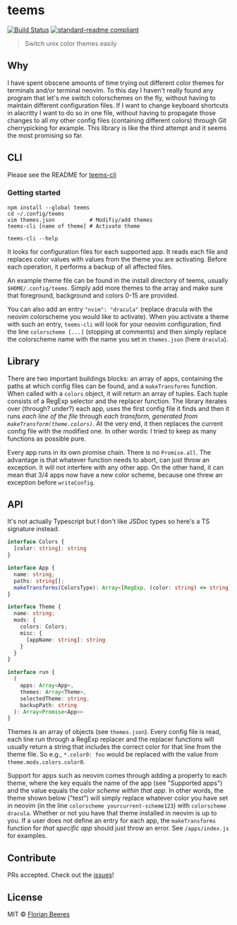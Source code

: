 # teems

[![Build Status](https://travis-ci.org/cideM/teems.svg?branch=master)](https://travis-ci.org/cideM/teems)
[![standard-readme compliant](https://img.shields.io/badge/standard--readme-OK-green.svg?style=flat-square)](https://github.com/RichardLitt/standard-readme)

> Switch unix color themes easily

## Why

I have spent obscene amounts of time trying out different color themes for terminals and/or terminal neovim. To this day I haven't really found any program that let's me switch colorschemes on the fly, without having to maintain different configuration files. If I want to change keyboard shortcuts in alacritty I want to do so in one file, without having to propagate those changes to all my other config files (containing different colors) through Git cherrypicking for example.
This library is like the third attempt and it seems the most promising so far.

## CLI

Please see the README for [teems-cli](https://github.com/cideM/teems-cli)

### Getting started

```shell
npm install --global teems
cd ~/.config/teems
vim themes.json           # Modifiy/add themes
teems-cli [name of theme] # Activate theme
```

```shell
teems-cli --help
```

It looks for configuration files for each supported app. It reads each file and replaces color values with values from the theme you are activating. Before each operation, it performs a backup of all affected files.

An example theme file can be found in the install directory of teems, usually `$HOME/.config/teems`. Simply add more themes to the array and make sure that foreground, background and colors 0-15 are provided.

You can also add an entry `"nvim": "dracula"` (replace dracula with the neovim colorscheme you would like to activate). When you activate a theme with such an entry, `teems-cli` will look for your neovim configuration, find the line `colorscheme [...]` (stopping at comments) and then simply replace the colorscheme name with the name you set in `themes.json` (here `dracula`).

## Library

There are two important buildings blocks: an array of apps, containing the paths at which config files can be found, and a `makeTransforms` function. When called with a `colors` object, it will return an array of tuples. Each tuple consists of a RegExp selector and the replacer function.
The library iterates over (through? under?) each app, uses the first config file it finds and then it runs *each line of the file* through *each transform, generated from `makeTransform(theme.colors)`*.
At the very end, it then replaces the current config file with the modified one. In other words: I tried to keep as many functions as possible pure.

Every app runs in its own promise chain. There is no `Promise.all`. The advantage is that whatever function needs to abort, can just throw an exception. It will not interfere with any other app. On the other hand, it can mean that 3/4 apps now have a new color scheme, because one threw an exception before `writeConfig`.

## API
It's not actually Typescript but I don't like JSDoc types so here's a TS signature instead.

```typescript
interface Colors {
  [color: string]: string
}

interface App {
  name: string;
  paths: string[];
  makeTransforms(ColorsType): Array<[RegExp, (color: string) => string]>;
}

interface Theme {
  name: string;
  mods: {
    colors: Colors;
    misc: {
      [appName: string]: string
    }
  }
}

interface run {
  (
    apps: Array<App>,
    themes: Array<Theme>,
    selectedTheme: string,
    backupPath: string
  ): Array<Promise<App>>
}
```

Themes is an array of objects (see `themes.json`). Every config file is read, each line run through a RegExp replacer and the replacer functions will usually return a string that includes the correct color for that line from the theme file. So e.g., `*.color0: foo` would be replaced with the value from `theme.mods.colors.color0`.

Support for apps such as neovim comes through adding a property to each theme, where the key equals the name of the app (see "Supported apps") and the value equals the *color scheme within that app*. In other words, the theme shown below ("test") will simply replace whatever color you have set in neovim (in the line `colorscheme yourcurrent-scheme123`) with `colorscheme dracula`. Whether or not you have that theme installed in neovim is up to you. If a user does not define an entry for each app, the `makeTransforms` function for *that specific app* should just throw an error. See `/apps/index.js` for examples.

## Contribute

PRs accepted. Check out the [issues](https://github.com/cideM/teems/issues)!

## License

MIT © [Florian Beeres](https://github.com/cideM)

